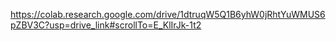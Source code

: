 https://colab.research.google.com/drive/1dtruqW5Q1B6yhW0jRhtYuWMUS6pZBV3C?usp=drive_link#scrollTo=E_KlIrJk-1t2
